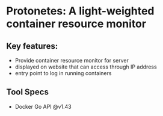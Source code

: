 # Protonetes: A light-weighted container resource monitor

## Key features:
- Provide container resource monitor for server 
- displayed on website that can access through IP address
- entry point to log in running containers

## Tool Specs
- Docker Go API @v1.43